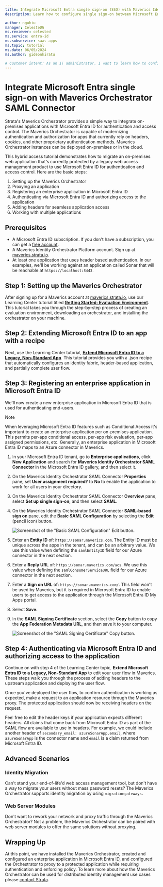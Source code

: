 ```yaml
---
title: Integrate Microsoft Entra single sign-on (SSO) with Maverics Identity Orchestrator SAML Connector
description: Learn how to configure single sign-on between Microsoft Entra ID and Maverics Identity Orchestrator SAML Connector.

author: nguhiu
manager: CelesteDG
ms.reviewer: celested
ms.service: entra-id
ms.subservice: saas-apps
ms.topic: tutorial
ms.date: 06/05/2024
ms.author: gideonkiratu

# Customer intent: As an IT administrator, I want to learn how to configure single sign-on between Microsoft Entra ID and Maverics Identity Orchestrator SAML Connector so that I can control who has access to Maverics Identity Orchestrator SAML Connector, enable automatic sign-in with Microsoft Entra accounts, and manage my accounts in one central location.
---
```

# Integrate Microsoft Entra single sign-on with Maverics Orchestrator SAML Connector

Strata's Maverics Orchestrator provides a simple way to integrate on-premises applications with Microsoft Entra ID for authentication and access control. The Maverics Orchestrator is capable of modernizing authentication and authorization for apps that currently rely on headers, cookies, and other proprietary authentication methods. Maverics Orchestrator instances can be deployed on-premises or in the cloud.

This hybrid access tutorial demonstrates how to migrate an on-premises web application that's currently protected by a legacy web access management product to use Microsoft Entra ID for authentication and access control. Here are the basic steps:

1. Setting up the Maverics Orchestrator
2. Proxying an application
3. Registering an enterprise application in Microsoft Entra ID
4. Authenticating via Microsoft Entra ID and authorizing access to the application
5. Adding headers for seamless application access
6. Working with multiple applications

## Prerequisites

* A Microsoft Entra ID subscription. If you don't have a subscription, you can get a [free account](https://azure.microsoft.com/free/).
* A Maverics Identity Orchestrator Platform account. Sign up at [maverics.strata.io](https://maverics.strata.io).
* At least one application that uses header based authentication. In our examples, we'll be working against an application called Sonar that will be reachable at `https://localhost:8443`.
## Step 1: Setting up the Maverics Orchestrator

After signing up for a Maverics account at [maverics.strata.io](https://maverics.strata.io), use our Learning Center tutorial titled [**Getting Started: Evaluation Environment**](https://maverics.strata.io/learn/redirect?context=environments-create-evaluation). This tutorial takes you through the step-by-step process of creating an evaluation environment, downloading an orchestrator, and installing the orchestrator on your machine. 

## Step 2: Extending Microsoft Entra ID to an app with a recipe

Next, use the Learning Center tutorial, [**Extend Microsoft Entra ID to a Legacy, Non-Standard App**](https://maverics.strata.io/learn/redirect?context=microsoft-entra-id-recipe). This tutorial provides you with a .json recipe that automatically configures an identity fabric, header-based application, and partially complete user flow.

## Step 3: Registering an enterprise application in Microsoft Entra ID

We'll now create a new enterprise application in Microsoft Entra ID that is used for authenticating end-users.

>[!Note]
> When leveraging Microsoft Entra ID features such as Conditional Access it's important to create an enterprise application per on-premises application. This permits per-app conditional access, per-app risk evaluation, per-app assigned permissions, etc. Generally, an enterprise application in Microsoft Entra  ID maps to an Azure connector in Maverics.

1. In your Microsoft Entra ID tenant, go to **Enterprise applications**, click **New Application** and search for **Maverics Identity Orchestrator SAML Connector** in the Microsoft Entra ID gallery, and then select it.

1. On the Maverics Identity Orchestrator SAML Connector **Properties** pane, set **User assignment required?** to **No** to enable the application to work for all users in your directory.

1. On the Maverics Identity Orchestrator SAML Connector **Overview** pane, select **Set up single sign-on**, and then select **SAML**.

1. On the Maverics Identity Orchestrator SAML Connector **SAML-based sign on** pane, edit the **Basic SAML Configuration** by selecting the **Edit** (pencil icon) button.

   ![Screenshot of the "Basic SAML Configuration" Edit button.](common/edit-urls.png)

1. Enter an **Entity ID** of: `https://sonar.maverics.com`. The Entity ID must be unique across the apps in the tenant, and can be an arbitrary value. We use this value when defining the `samlEntityID` field for our Azure connector in the next section.

1. Enter a **Reply URL** of: `https://sonar.maverics.com/acs`. We use this value when defining the `samlConsumerServiceURL` field for our Azure connector in the next section.

1. Enter a **Sign on URL** of: `https://sonar.maverics.com/`. This field won't be used by Maverics, but it is required in Microsoft Entra ID to enable users to get access to the application through the Microsoft Entra ID My Apps portal.

1. Select **Save**.

1. In the **SAML Signing Certificate** section, select the **Copy** button to copy the **App Federation Metadata URL**, and then save it to your computer.

   ![Screenshot of the "SAML Signing Certificate" Copy button.](common/copy-metadataurl.png)

## Step 4: Authenticating via Microsoft Entra ID and authorizing access to the application

Continue on with step 4 of the Learning Center topic, **Extend Microsoft Entra ID to a Legacy, Non-Standard App** to edit your user flow in Maverics. These steps walk you through the process of adding headers to the upstream application and deploying the user flow.

Once you've deployed the user flow, to confirm authentication is working as expected, make a request to an application resource through the Maverics proxy. The protected application should now be receiving headers on the request.

Feel free to edit the header keys if your application expects different headers. All claims that come back from Microsoft Entra ID as part of the SAML flow are available to use in headers. For example, we could include another header of `secondary_email: azureSonarApp.email`, where `azureSonarApp` is the connector name and `email` is a claim returned from Microsoft Entra ID.

## Advanced Scenarios

### Identity Migration
Can't stand your end-of-life'd web access management tool, but don't have a way to migrate your users without mass password resets? The Maverics Orchestrator supports identity migration by using `migrationgateways`.

### Web Server Modules 
Don't want to rework your network and proxy traffic through the Maverics Orchestrator? Not a problem, the Maverics Orchestrator can be paired with web server modules to offer the same solutions without proxying.

## Wrapping Up

At this point, we have installed the Maverics Orchestrator, created and configured an enterprise application in Microsoft Entra ID, and configured the Orchestrator to proxy to a protected application while requiring authentication and enforcing policy. To learn more about how the Maverics Orchestrator can be used for distributed identity management use cases please [contact Strata](mailto:sales@strata.io).

